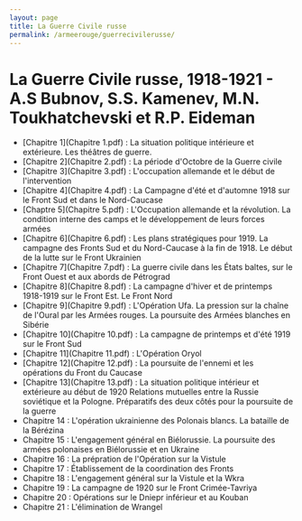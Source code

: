 ```yaml
---
layout: page
title: La Guerre Civile russe
permalink: /armeerouge/guerrecivilerusse/
---
```


# La Guerre Civile russe, 1918-1921 - A.S Bubnov, S.S. Kamenev, M.N. Toukhatchevski et R.P. Eideman
- [Chapitre 1](Chapitre 1.pdf) : La situation politique intérieure et extérieure. Les théâtres de guerre.
- [Chapitre 2](Chapitre 2.pdf) : La période d'Octobre de la Guerre civile
- [Chapitre 3](Chapitre 3.pdf) : L'occupation allemande et le début de l'intervention
- [Chapitre 4](Chapitre 4.pdf) : La Campagne d'été et d'automne 1918 sur le Front Sud et dans le Nord-Caucase
- [Chaptre 5](Chapitre 5.pdf) : L'Occupation allemande et la révolution. La condition interne des camps et le développement de leurs forces armées
- [Chapitre 6](Chapitre 6.pdf) : Les plans stratégiques pour 1919. La campagne des Fronts Sud et du Nord-Caucase à la fin de 1918. Le début de la lutte sur le Front Ukrainien
- [Chapitre 7](Chapitre 7.pdf) : La guerre civile dans les États baltes, sur le Front Ouest et aux abords de Pétrograd
- [Chapitre 8](Chapitre 8.pdf) : La campagne d'hiver et de printemps 1918-1919 sur le Front Est. Le Front Nord
- [Chapitre 9](Chapitre 9.pdf) : L'Opération Ufa. La pression sur la chaîne de l'Oural par les Armées rouges. La poursuite des Armées blanches en Sibérie
- [Chapitre 10](Chapitre 10.pdf) : La campagne de printemps et d'été 1919 sur le Front Sud
- [Chapitre 11](Chapitre 11.pdf) : L'Opération Oryol
- [Chapitre 12](Chapitre 12.pdf) : La poursuite de l'ennemi et les opérations du Front du Caucase
- [Chapitre 13](Chapitre 13.pdf) : La situation politique intérieur et extérieure au début de 1920 Relations mutuelles entre la Russie soviétique et la Pologne. Préparatifs des deux côtés pour la poursuite de la guerre
- Chapitre 14 : L'opération ukrainienne des Polonais blancs. La bataille de la Bérézina
- Chapitre 15 : L'engagement général en Biélorussie. La poursuite des armées polonaises en Biélorussie et en Ukraine
- Chapitre 16 : La prépration de l'Opération sur la Vistule
- Chapitre 17 : Établissement de la coordination des Fronts
- Chapitre 18 : L'engagement général sur la Vistule et la Wkra
- Chapitre 19 : La campagne de 1920 sur le Front Crimée-Tavriya
- Chapitre 20 : Opérations sur le Dniepr inférieur et au Kouban
- Chapitre 21 : L'élimination de Wrangel

 
